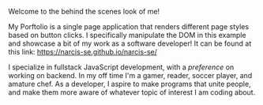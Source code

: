 Welcome to the behind the scenes look of me!

My Porftolio is a single page application that renders different page styles based on button clicks. I specifically manipulate the DOM in this example and showcase a bit of my work as a software developer! It can be found at this link: https://narcis-se.github.io/narcis-se/

I specialize in fullstack JavaScript development, with a *preference* on working on backend. In my off time I'm a gamer, reader, soccer player, and amature chef. As a developer, I aspire to make programs that unite people, and make them more aware of whatever topic of interest I am coding about. 


